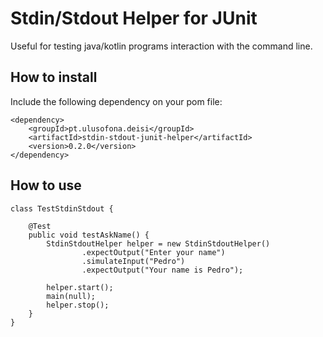 # Stdin/Stdout Helper for JUnit

Useful for testing java/kotlin programs interaction with the command line. 

## How to install

Include the following dependency on your pom file:

    <dependency>
	    <groupId>pt.ulusofona.deisi</groupId>
	    <artifactId>stdin-stdout-junit-helper</artifactId>
	    <version>0.2.0</version>
	</dependency>
	
## How to use

    class TestStdinStdout {

        @Test
        public void testAskName() {
            StdinStdoutHelper helper = new StdinStdoutHelper()
                    .expectOutput("Enter your name")
                    .simulateInput("Pedro")
                    .expectOutput("Your name is Pedro");
    
            helper.start();
            main(null);
            helper.stop();
        }
    }